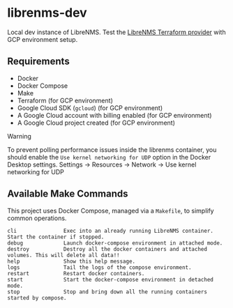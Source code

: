 # librenms-dev
Local dev instance of LibreNMS. Test the [LibreNMS Terraform provider](https://github.com/jokelyo/terraform-provider-librenms) with GCP environment setup.

## Requirements
* Docker
* Docker Compose
* Make
* Terraform (for GCP environment)
* Google Cloud SDK (`gcloud`) (for GCP environment)
* A Google Cloud account with billing enabled (for GCP environment)
* A Google Cloud project created (for GCP environment)

> [!WARNING]
> To prevent polling performance issues inside the librenms container, you should enable the `Use kernel networking for UDP` option in the Docker Desktop settings.
> Settings -> Resources -> Network -> Use kernel networking for UDP


## Available Make Commands

This project uses Docker Compose, managed via a `Makefile`, to simplify common operations.

```shell
cli               Exec into an already running LibreNMS container. Start the container if stopped.
debug             Launch docker-compose environment in attached mode.
destroy           Destroy all the docker containers and attached volumes. This will delete all data!!
help              Show this help message.
logs              Tail the logs of the compose environment.
restart           Restart docker containers.
start             Start the docker-compose environment in detached mode.
stop              Stop and bring down all the running containers started by compose.

```
